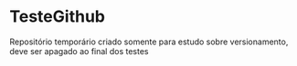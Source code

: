 # TesteGithub
Repositório temporário criado somente para estudo sobre versionamento, deve ser apagado ao final dos testes
